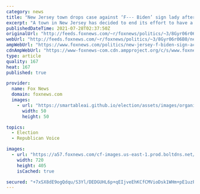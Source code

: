 ```yaml
---
category: news
title: "New Jersey town drops case against ‘F--- Biden’ sign lady after ACLU intervenes: report"
excerpt: "A town in New Jersey has decided to end its effort to have a resident remove various anti-Biden signs from her property, including several that contain profanity."
publishedDateTime: 2021-07-28T02:37:50Z
originalUrl: "http://feeds.foxnews.com/~r/foxnews/politics/~3/8Gyr06r06B0/new-jersey-f-biden-sign-aclu-roselle-park"
webUrl: "http://feeds.foxnews.com/~r/foxnews/politics/~3/8Gyr06r06B0/new-jersey-f-biden-sign-aclu-roselle-park"
ampWebUrl: "https://www.foxnews.com/politics/new-jersey-f-biden-sign-aclu-roselle-park.amp"
cdnAmpWebUrl: "https://www-foxnews-com.cdn.ampproject.org/c/s/www.foxnews.com/politics/new-jersey-f-biden-sign-aclu-roselle-park.amp"
type: article
quality: 167
heat: 167
published: true

provider:
  name: Fox News
  domain: foxnews.com
  images:
    - url: "https://smartableai.github.io/election/assets/images/organizations/foxnews.com-50x50.jpg"
      width: 50
      height: 50

topics:
  - Election
  - Republican Voice

images:
  - url: "https://a57.foxnews.com/cf-images.us-east-1.prod.boltdns.net/v1/static/694940094001/c1f80430-6227-4a83-93d2-dd9f83faf89a/30d5fc90-e00a-4a49-8499-ea92c159a177/1280x720/match/720/405/image.jpg?ve=1&tl=1"
    width: 720
    height: 405
    isCached: true

secured: "+7xSX8dE9ogQdqu/S3Yl/DEDGUHL6p+qEIjveEhKCfCMVioDsk1WHm+pE1uzPg5wpMyGPLeAeC3vBN61ExWfkJd+XCl07eknVrutZlBq4OCnvcN8QwhKfUDvoGOOPWg8djtCGTx2aohtrvNjAgFIG//5wZ5cM5Pb4ch9gh4bw1b3c84IF6Gwq7T+lLhOMmJ2uuByVwk/riTddaQBiVKWRqvKdLdxVPLb81cmvpr040djYqUWNvurReXDOP0qPHKGpLhv2xtPA7KAJsMGYNQqfkW7h/ipCyIaW6NTAXPKpW9D6kxzcQXK+2ycarF7Xpy7B59AiywhzI6sA23Tm+46ZH3L57CNohycJtLZVkrPtUQ=;p0XnXOjb5orarXciazk8pg=="
---
```


